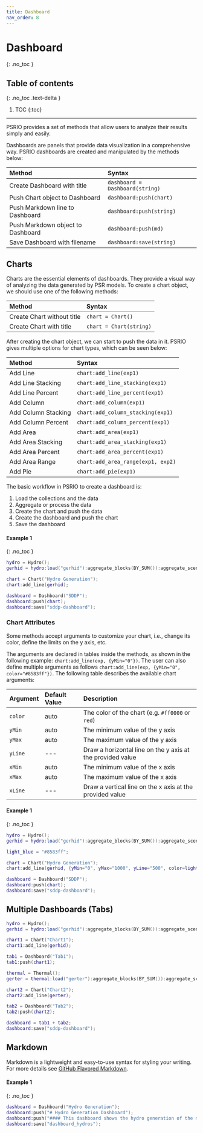 ```yaml
---
title: Dashboard
nav_order: 8
---
```


# Dashboard
{: .no_toc }

## Table of contents
{: .no_toc .text-delta }

1. TOC
{:toc}

---

PSRIO provides a set of methods that allow users to analyze their results simply and easily.

Dashboards are panels that provide data visualization in a comprehensive way. PSRIO dashboards are created and manipulated by the methods below: 

| Method                          |  Syntax                                                           |
|:----------------------------------|:----------------------------------------------------------------|
| Create Dashboard with title       | `dashboard = Dashboard(string)`                                 |
| Push Chart object to Dashboard    | `dashboard:push(chart)`                                         |
| Push Markdown line to Dashboard   | `dashboard:push(string)`                                        |
| Push Markdown object to Dashboard | `dashboard:push(md)`                                            |
| Save Dashboard with filename      | `dashboard:save(string)`                                        |

## Charts

Charts are the essential elements of dashboards. They provide a visual way of analyzing the data generated by PSR models. To create a chart object, we should use one of the following methods:

| Method                         | Syntax                                                          |
|:-------------------------------|:----------------------------------------------------------------|
| Create Chart without title     | `chart = Chart()`                                               |
| Create Chart with title        | `chart = Chart(string)`                                         |

After creating the chart object, we can start to push the data in it. PSRIO gives multiple options for chart types, which can be seen below:

| Method                         | Syntax                                                          |
|:-------------------------------|:----------------------------------------------------------------|
| Add Line                       | `chart:add_line(exp1)`                                          |
| Add Line Stacking              | `chart:add_line_stacking(exp1)`                                 |
| Add Line Percent               | `chart:add_line_percent(exp1)`                                  |
| Add Column                     | `chart:add_column(exp1)`                                        |
| Add Column Stacking            | `chart:add_column_stacking(exp1)`                               |
| Add Column Percent             | `chart:add_column_percent(exp1)`                                |
| Add Area                       | `chart:add_area(exp1)`                                          |
| Add Area Stacking              | `chart:add_area_stacking(exp1)`                                 |
| Add Area Percent               | `chart:add_area_percent(exp1)`                                  |
| Add Area Range                 | `chart:add_area_range(exp1, exp2)`                              |
| Add Pie                        | `chart:add_pie(exp1)`                                           |

The basic workflow in PSRIO to create a dashboard is:

1. Load the collections and the data
2. Aggregate or process the data
3. Create the chart and push the data
4. Create the dashboard and push the chart
5. Save the dashboard

#### Example 1
{: .no_toc }

``` lua
hydro = Hydro();
gerhid = hydro:load("gerhid"):aggregate_blocks(BY_SUM()):aggregate_scenarios(BY_AVERAGE());

chart = Chart("Hydro Generation");
chart:add_line(gerhid);

dashboard = Dashboard("SDDP");
dashboard:push(chart);
dashboard:save("sddp-dashboard");
```

### Chart Attributes

Some methods accept arguments to customize your chart, i.e., change its color, define the limits on the y axis, etc.

The arguments are declared in tables inside the methods, as shown in the following example:
`chart:add_line(exp, {yMin="0"})`. The user can also define multiple arguments as follows `chart:add_line(exp, {yMin="0", color="#8583ff"})`. The following table describes the available chart arguments:

| Argument | Default Value   | Description                                                 |
|:---------|:--------------- |:------------------------------------------------------------|
| `color`  | auto            | The color of the chart (e.g. `#ff0000` or `red`)            |
| `yMin`   | auto            | The minimum value of the y axis                             |
| `yMax`   | auto            | The maximum value of the y axis                             |
| `yLine`  | ---             | Draw a horizontal line on the y axis at the provided value  |
| `xMin`   | auto            | The minimum value of the x axis                             |
| `xMax`   | auto            | The maximum value of the x axis                             |
| `xLine`  | ---             | Draw a vertical line on the x axis at the provided value    |

#### Example 1
{: .no_toc }

``` lua
hydro = Hydro();
gerhid = hydro:load("gerhid"):aggregate_blocks(BY_SUM()):aggregate_scenarios(BY_AVERAGE());

light_blue = "#8583ff";

chart = Chart("Hydro Generation");
chart:add_line(gerhid, {yMin="0", yMax="1000", yLine="500", color=light_blue});

dashboard = Dashboard("SDDP");
dashboard:push(chart);
dashboard:save("sddp-dashboard");
```

## Multiple Dashboards (Tabs)

```lua
hydro = Hydro();
gerhid = hydro:load("gerhid"):aggregate_blocks(BY_SUM()):aggregate_scenarios(BY_AVERAGE());

chart1 = Chart("Chart1");
chart1:add_line(gerhid);

tab1 = Dashboard("Tab1");
tab1:push(chart1);

thermal = Thermal();
gerter = thermal:load("gerter"):aggregate_blocks(BY_SUM()):aggregate_scenarios(BY_AVERAGE());

chart2 = Chart("Chart2");
chart2:add_line(gerter);

tab2 = Dashboard("Tab2");
tab2:push(chart2);

dashboard = tab1 + tab2;
dashboard:save("sddp-dashboard");
```

## Markdown

Markdown is a lightweight and easy-to-use syntax for styling your writing. For more details see [GitHub Flavored Markdown](https://guides.github.com/features/mastering-markdown/).

#### Example 1
{: .no_toc }

```lua
dashboard = Dashboard("Hydro Generation"); 
dashboard:push("# Hydro Generation Dashboard");
dashboard:push("#### This dashboard shows the hydro generation of the main hydropower plants in Brazil.");
dashboard:save("dashboard_hydros");
```
<!-- ```markdown
Syntax highlighted code block

# Header 1
## Header 2
### Header 3

- Bulleted
- List

1. Numbered
2. List

**Bold** and _Italic_ and `Code` text

[Link](url) and ![Image](src)
``` -->